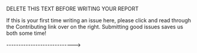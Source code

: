 DELETE THIS TEXT BEFORE WRITING YOUR REPORT

If this is your first time writing an issue here, please click and read through the Contributing link over on the right. Submitting good issues saves us both some time!

---------------------------->
